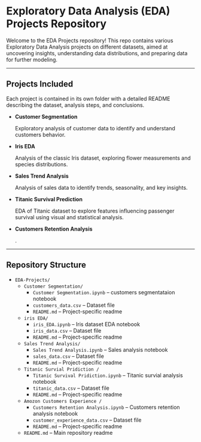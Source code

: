 # Exploratory Data Analysis (EDA) Projects Repository

Welcome to the EDA Projects repository! This repo contains various Exploratory Data Analysis projects on different datasets, aimed at uncovering insights, understanding data distributions, and preparing data for further modeling.

---

## Projects Included

Each project is contained in its own folder with a detailed README describing the dataset, analysis steps, and conclusions.

- **Customer Segmentation**
  
   Exploratory analysis of customer data to identify and understand  customers behavior.

- **Iris EDA**
  
  Analysis of the classic Iris dataset, exploring flower measurements and species distributions.

- **Sales Trend Analysis**
  
  Analysis of sales data to identify trends, seasonality, and key insights.
 
- **Titanic Survival Prediction**
  
   EDA of Titanic dataset to explore features influencing passenger survival using visual and statistical analysis.
  
- **Customers Retention Analysis**
  
   .
  
---

## Repository Structure

 
- `EDA-Projects/`
  - `Customer Segmentation/`
    - `Customer Segmentation.ipynb` – customers segmentataion notebook
    - `customers_data.csv` – Dataset file
    - `README.md` – Project-specific readme
  - `iris EDA/`
    - `iris_EDA.ipynb` – Iris dataset EDA notebook
    - `iris_data.csv` – Dataset file
    - `README.md` – Project-specific readme
  - `Sales Trend Analysis/`
    - `Sales Trend Analysis.ipynb` – Sales analysis notebook
    - `sales_data.csv` – Dataset file
    - `README.md` – Project-specific readme
  - `Titanic Survial Pridiction /`
    - `Titanic Survival Pridiction.ipynb` – Titanic survial analysis notebook
    - `titanic_data.csv` – Dataset file
    - `README.md` – Project-specific readme
  - `Amozon Customers Experience /`
    - `Customers Retention Analysis.ipynb` – Customers retention analysis notebook
    - `customer_experience_data.csv` – Dataset file
    - `README.md` – Project-specific readme
  - `README.md` – Main repository readme


